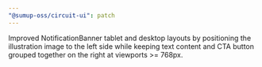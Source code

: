 ```yaml
---
"@sumup-oss/circuit-ui": patch
---
```


Improved NotificationBanner tablet and desktop layouts by positioning the illustration image to the left side while keeping text content and CTA button grouped together on the right at viewports >= 768px.
